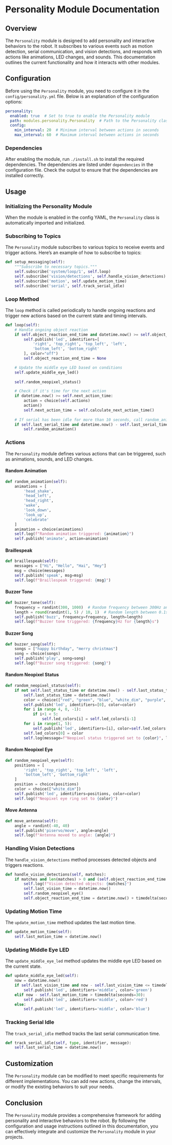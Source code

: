 # Personality Module Documentation

## Overview

The `Personality` module is designed to add personality and interactive behaviors to the robot. It subscribes to various events such as motion detection, serial communication, and vision detections, and responds with actions like animations, LED changes, and sounds. This documentation outlines the current functionality and how it interacts with other modules.

## Configuration

Before using the `Personality` module, you need to configure it in the `config/personality.yml` file. Below is an explanation of the configuration options:

```yaml
personality:
  enabled: true  # Set to true to enable the Personality module
  path: modules.personality.Personality  # Path to the Personality class
  config:
    min_interval: 20  # Minimum interval between actions in seconds
    max_interval: 60  # Maximum interval between actions in seconds
```

### Dependencies

After enabling the module, run `./install.sh` to install the required dependencies. The dependencies are listed under `dependencies` in the configuration file. Check the output to ensure that the dependencies are installed correctly.

## Usage

### Initializing the Personality Module

When the module is enabled in the config YAML, the `Personality` class is automatically imported and initialized.

### Subscribing to Topics

The `Personality` module subscribes to various topics to receive events and trigger actions. Here’s an example of how to subscribe to topics:

```python
def setup_messaging(self):
    """Subscribe to necessary topics."""
    self.subscribe('system/loop/1', self.loop)
    self.subscribe('vision/detections', self.handle_vision_detections)
    self.subscribe('motion', self.update_motion_time)
    self.subscribe('serial', self.track_serial_idle)
```

### Loop Method

The `loop` method is called periodically to handle ongoing reactions and trigger new actions based on the current state and timing intervals.

```python
def loop(self):
    # Handle ongoing object reaction
    if self.object_reaction_end_time and datetime.now() >= self.object_reaction_end_time:
        self.publish('led', identifiers=[
            'right', 'top_right', 'top_left', 'left', 
            'bottom_left', 'bottom_right'
        ], color="off")
        self.object_reaction_end_time = None

    # Update the middle eye LED based on conditions
    self.update_middle_eye_led()
    
    self.random_neopixel_status()

    # Check if it's time for the next action
    if datetime.now() >= self.next_action_time:
        action = choice(self.actions)
        action()
        self.next_action_time = self.calculate_next_action_time()
    
    # If serial has been idle for more than 10 seconds, call random_animation()
    if self.last_serial_time and datetime.now() - self.last_serial_time > timedelta(seconds=10):
        self.random_animation()
```

### Actions

The `Personality` module defines various actions that can be triggered, such as animations, sounds, and LED changes.

#### Random Animation

```python
def random_animation(self):
    animations = [
        'head_shake',
        'head_left',
        'head_right',
        'wake',
        'look_down',
        'look_up',
        'celebrate'
    ]
    animation = choice(animations)
    self.log(f"Random animation triggered: {animation}")
    self.publish('animate', action=animation)
```

#### Braillespeak

```python
def braillespeak(self):
    messages = ["Hi", "Hello", "Hai", "Hey"]
    msg = choice(messages)
    self.publish('speak', msg=msg)
    self.log(f"Braillespeak triggered: {msg}")
```

#### Buzzer Tone

```python
def buzzer_tone(self):
    frequency = randint(300, 1000)  # Random frequency between 300Hz and 1000Hz
    length = round(randint(1, 5) / 10, 1)  # Random length between 0.1s and 0.5s
    self.publish('buzz', frequency=frequency, length=length)
    self.log(f"Buzzer tone triggered: {frequency}Hz for {length}s")
```

#### Buzzer Song

```python
def buzzer_song(self):
    songs = ["happy birthday", "merry christmas"]
    song = choice(songs)
    self.publish('play', song=song)
    self.log(f"Buzzer song triggered: {song}")
```

#### Random Neopixel Status

```python
def random_neopixel_status(self):
    if not self.last_status_time or datetime.now() - self.last_status_time > timedelta(seconds=3):
        self.last_status_time = datetime.now()
        color = choice(["red", "green", "blue", "white_dim", "purple", "yellow", "orange", "pink"])
        self.publish('led', identifiers=[0], color=color)
        for i in range 4, 0, -1):
            if i+1 < 5:
                self.led_colors[i] = self.led_colors[i-1]
        for i in range(1, 5):
            self.publish('led', identifiers=[i], color=self.led_colors[i])
        self.led_colors[0] = color
        self.log(message=f"Neopixel status triggered set to {color}", level='debug')
```

#### Random Neopixel Eye

```python
def random_neopixel_eye(self):
    positions = [
        'right', 'top_right', 'top_left', 'left', 
        'bottom_left', 'bottom_right'
    ]
    position = choice(positions)
    color = choice(["white_dim"])
    self.publish('led', identifiers=positions, color=color)
    self.log(f"Neopixel eye ring set to {color}")
```

#### Move Antenna

```python
def move_antenna(self):
    angle = randint(-40, 40)
    self.publish('piservo/move', angle=angle)
    self.log(f"Antenna moved to angle: {angle}")
```

### Handling Vision Detections

The `handle_vision_detections` method processes detected objects and triggers reactions.

```python
def handle_vision_detections(self, matches):
    if matches and len(matches) > 0 and (self.object_reaction_end_time is None or datetime.now() >= self.object_reaction_end_time):
        self.log(f"Vision detected objects: {matches}")
        self.last_vision_time = datetime.now()
        self.random_neopixel_eye()
        self.object_reaction_end_time = datetime.now() + timedelta(seconds=3)
```

### Updating Motion Time

The `update_motion_time` method updates the last motion time.

```python
def update_motion_time(self):
    self.last_motion_time = datetime.now()
```

### Updating Middle Eye LED

The `update_middle_eye_led` method updates the middle eye LED based on the current state.

```python
def update_middle_eye_led(self):
    now = datetime.now()
    if self.last_vision_time and now - self.last_vision_time <= timedelta(seconds=30):
        self.publish('led', identifiers='middle', color='green')
    elif now - self.last_motion_time > timedelta(seconds=30):
        self.publish('led', identifiers='middle', color='red')
    else:
        self.publish('led', identifiers='middle', color='blue')
```

### Tracking Serial Idle

The `track_serial_idle` method tracks the last serial communication time.

```python
def track_serial_idle(self, type, identifier, message):
    self.last_serial_time = datetime.now()
```

## Customization

The `Personality` module can be modified to meet specific requirements for different implementations. You can add new actions, change the intervals, or modify the existing behaviors to suit your needs.

## Conclusion

The `Personality` module provides a comprehensive framework for adding personality and interactive behaviors to the robot. By following the configuration and usage instructions outlined in this documentation, you can effectively integrate and customize the `Personality` module in your projects.